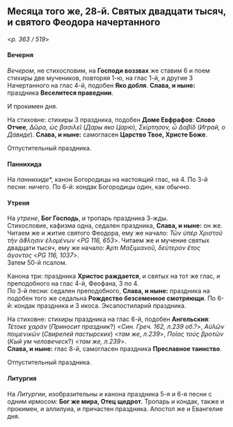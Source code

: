 
## Месяца того же, 28-й. Святых двадцати тысяч, и святого Феодора начертанного  

<*p. 363 / 519*>

#### Вечерня

*Вечером*, не стихословим, на **Господи воззвах** же ставим 6 и поем стихиры две мучеников, повторяя 1-ю, 
на глас 1-й, и другие 3 Начертанного на глас 4-й, подобен **Яко добля**. **Слава, и ныне:** праздника 
**Веселитеся праведнии**.      

И прокимен дня. 

На стиховне: стихиры 3 праздника, подобен **Доме Евфрафов**: **Слово Отчее**, *Δῶρα, ὡς βασιλεῖ* 
(*Дары яко Царю*), *Σκίρτησον, ὦ Δαβίδ* (*Играй, о Давиде*). **Слава, и ныне:** самогласен 
**Царство Твое, Христе Боже**. 

Отпустительный праздника. 

#### Паннихида

На *паннихиде**, канон Богородицы на настоящий глас, на 4. 
По 3-й песни: ничего. 
По 6-й: кондак Богородицы один, как обычно. 

#### Утреня

На *утрене*, **Бог Господь**, и тропарь праздника 3-жды.  
Стихословие, кафизма одна, седален праздника, **Слава, и ныне:** он же. 
Читаем же и житие святого Феодора, ему же начало: *Τῶν ὑπὲρ Χριστοῦ τὴν ἄϑλησιν ἑλομένων* <*PG 116, 653*>. 
Читаем же и мучение святых двадцати тысяч, ему же начало: *̓́Αρτι Μαξιμιανοῦ, δεύτερον ἔτος ἄγοντος* <*PG 116, 1037*>.  
Затем 50-й псалом. 

Канона три: праздника **Христос раждается**, и святых на тот же глас, и преподобного на глас 4-й, Феофана, 
3 по 4.  
По 3-й песни: седален преподобного, **Слава, и ныне:** праздника на подобен того же седальна 
**Рождество безсеменное смотряющи**. 
По 6-й: кондак праздника и 3 икоса. 
Эксапостиларий праздника. 

На стиховне: стихиры праздника на глас 6-й, подобен **Ангельския**: 
*Τέτοκε χαράν* (*Приносит праздник*?)  <*Син. Греч. 162, л.239 об.?*>, 
*Αὐλῶν ποιμενικῶν* (*Свирелей пастырских*) <*там же, л.239*>, 
*Ποῖος τοὺς βροτῶν* (*Кый ум человеческ*?) <*там же, л.239*>.  
**Слава, и ныне:** глас 8-й, самогласен праздника **Преславное таинство**. 

Отпустительный праздника. 

#### Литургия

На *Литургии*, изобразительны и канона праздника 5-я и 6-я песни с одним ирмосом: **Бог же мира, Отец щедрот**. 
Тропарь и кондак, также и прокимен, и аллилуиа, и причастен праздника. 
Апостол же и Евангелие дня. 
